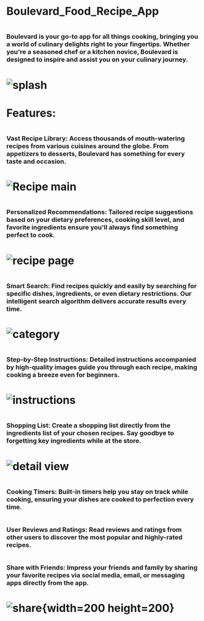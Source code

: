 # Boulevard_Food_Recipe_App

# <h3>Boulevard is your go-to app for all things cooking, bringing you a world of culinary delights right to your fingertips. Whether you're a seasoned chef or a kitchen novice, Boulevard is designed to inspire and assist you on your culinary journey.</h3>

# ![splash](<Project Images/Splash Screen.jpg>)

# Features:

# <h3>Vast Recipe Library: Access thousands of mouth-watering recipes from various cuisines around the globe. From appetizers to desserts, Boulevard has something for every taste and occasion.</h3>

# ![Recipe main](<Project Images/Recipe Page.jpg>)

# <h3>Personalized Recommendations: Tailored recipe suggestions based on your dietary preferences, cooking skill level, and favorite ingredients ensure you'll always find something perfect to cook.</h3>

# ![recipe page](<Project Images/Recipe Page.jpg>)

# <h3>Smart Search: Find recipes quickly and easily by searching for specific dishes, ingredients, or even dietary restrictions. Our intelligent search algorithm delivers accurate results every time.</h3>

# ![category](<Project Images/Category.jpg>)

# <h3>Step-by-Step Instructions: Detailed instructions accompanied by high-quality images guide you through each recipe, making cooking a breeze even for beginners.
</h3>

# ![instructions](<Project Images/Recipe Instructions.jpg>)

# <h3>Shopping List: Create a shopping list directly from the ingredients list of your chosen recipes. Say goodbye to forgetting key ingredients while at the store.</h3>

# ![detail view](<Project Images/Recipe Detail View.jpg>)

# <h3>Cooking Timers: Built-in timers help you stay on track while cooking, ensuring your dishes are cooked to perfection every time.</h3>

# <h3>User Reviews and Ratings: Read reviews and ratings from other users to discover the most popular and highly-rated recipes.</h3>

# <h3>Share with Friends: Impress your friends and family by sharing your favorite recipes via social media, email, or messaging apps directly from the app.</h3>

# ![share](<Project Images/Share Recipe.jpg>){width=200 height=200}